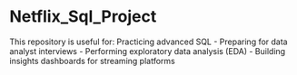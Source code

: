 # Netflix_Sql_Project
This repository is useful for:  Practicing advanced SQL - Preparing for data analyst interviews -  Performing exploratory data analysis (EDA) - Building insights dashboards for streaming platforms
